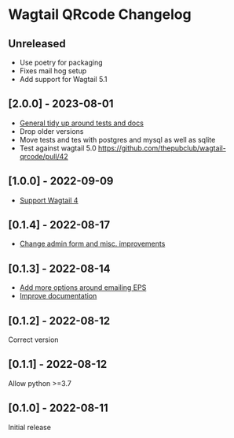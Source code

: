 # Wagtail QRcode Changelog

## Unreleased

- Use poetry for packaging
- Fixes mail hog setup
- Add support for Wagtail 5.1

## [2.0.0] - 2023-08-01

- [General tidy up around tests and docs](https://github.com/nickmoreton/wagtail-qrcode/pull/28)
- Drop older versions
- Move tests and tes with postgres and mysql as well as sqlite
- Test against wagtail 5.0 <https://github.com/thepubclub/wagtail-qrcode/pull/42>

## [1.0.0] - 2022-09-09

- [Support Wagtail 4](https://github.com/nickmoreton/wagtail-qrcode/pull/24)

## [0.1.4] - 2022-08-17

- [Change admin form and misc. improvements](https://github.com/nickmoreton/wagtail-qrcode/pull/23)

## [0.1.3] - 2022-08-14

- [Add more options around emailing EPS](https://github.com/nickmoreton/wagtail-qrcode/pull/19)
- [Improve documentation](https://github.com/nickmoreton/wagtail-qrcode/pull/18)

## [0.1.2] - 2022-08-12

Correct version

## [0.1.1] - 2022-08-12

Allow python >=3.7

## [0.1.0] - 2022-08-11

Initial release
